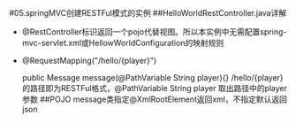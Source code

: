 #05.springMVC创建RESTFul模式的实例
##HelloWorldRestController.java详解
- @RestController标识返回一个pojo代替视图。所以本实例中无需配置spring-mvc-servlet.xml或HellowWorldConfiguration的映射规则
- @RequestMapping("/hello/{player}")

    public Message message(@PathVariable String player){}
    /hello/{player} 的路径即为RESTFul格式，@PathVariable String player 取出路径中的player参数
##POJO message类指定@XmlRootElement返回xml，不指定默认返回json
